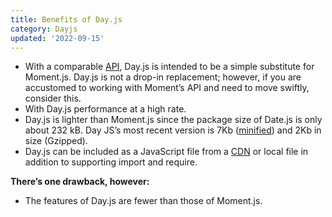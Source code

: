 ```yaml
---
title: Benefits of Day.js
category: Dayjs
updated: '2022-09-15'
---
```


- With a comparable [API](https://developer.mozilla.org/en-US/docs/Learn/JavaScript/Client-side_web_APIs/Introduction), Day.js is intended to be a simple substitute for Moment.js. Day.js is not a drop-in replacement; however, if you are accustomed to working with Moment’s API and need to move swiftly, consider this.
- With Day.js performance at a high rate.
- Day.js is lighter than Moment.js since the package size of Date.js is only about 232 kB. Day JS’s most recent version is 7Kb ([minified](https://www.imperva.com/learn/performance/minification/)) and 2Kb in size (Gzipped).
- Day.js can be included as a JavaScript file from a [CDN](https://developer.mozilla.org/en-US/docs/Glossary/CDN) or local file in addition to supporting import and require.

**There’s one drawback, however:**

- The features of Day.js are fewer than those of Moment.js.
